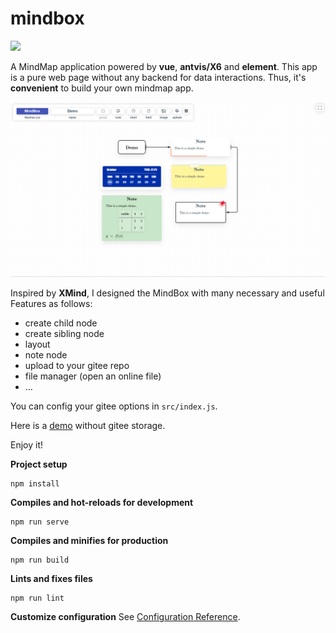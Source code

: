 
# mindbox 
![](public/ic_launcher.png)

A MindMap application powered by **vue**, **antvis/X6** and **element**. This app is a pure web page without any backend for data interactions. Thus, it's **convenient** to build your own mindmap app.

![](./pic_2.png)

Inspired by **XMind**, I designed the MindBox with many necessary and useful Features as follows:

- create child node
- create sibling node
- layout 
- note node
- upload to your gitee repo
- file manager (open an online file)
- ...

You can config your gitee options in `src/index.js`.

Here is a [demo](http://wykxldz.gitee.io/mindbox/?u=WYKXLDZ&r=MindBoxCollection&s=3746793b39d93d69f05aaac9ac39035ec3ae5544&n=Demo.mb) without gitee storage.

Enjoy it!

**Project setup**
```
npm install
```

**Compiles and hot-reloads for development**
```
npm run serve
```

**Compiles and minifies for production**
```
npm run build
```

**Lints and fixes files**
```
npm run lint
```

**Customize configuration**
See [Configuration Reference](https://cli.vuejs.org/config/).
